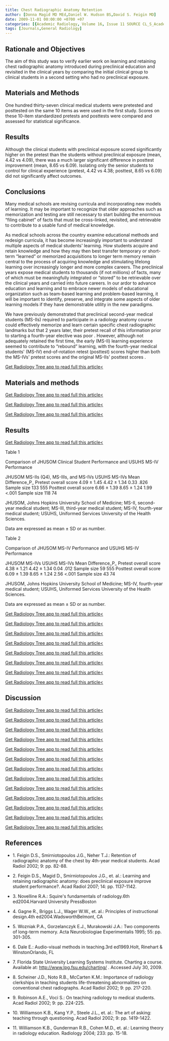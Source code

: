 ```yaml
---
title: Chest Radiographic Anatomy Retention
author: [Donna Magid MD MEd,Daniel W. Hudson BS,David S. Feigin MD]
date: 2009-11-01 00:00:00 +0700 +07
categories: [{Academic Radiology, Volume 16, Issue 11 SOURCE CL_S_AcademicRadiologyVolume16Issue11 1}]
tags: [Journals,General Radiology]
---
```

## Rationale and Objectives

The aim of this study was to verify earlier work on learning and retaining chest radiographic anatomy introduced during preclinical education and revisited in the clinical years by comparing the initial clinical group to clinical students in a second setting who had no preclinical exposure.

## Materials and Methods

One hundred thirty-seven clinical medical students were pretested and posttested on the same 10 items as were used in the first study. Scores on these 10-item standardized pretests and posttests were compared and assessed for statistical significance.

## Results

Although the clinical students with preclinical exposure scored significantly higher on the pretest than the students without preclinical exposure (mean, 4.42 vs 4.09), there was a much larger significant difference in posttest improvement (mean, 8.65 vs 6.09). Isolating only the senior students to control for clinical experience (pretest, 4.42 vs 4.38; posttest, 8.65 vs 6.09) did not significantly affect outcomes.

## Conclusions

Many medical schools are revising curricula and incorporating new models of learning. It may be important to recognize that older approaches such as memorization and testing are still necessary to start building the enormous “filing cabinet” of facts that must be cross-linked, revisited, and retrievable to contribute to a usable fund of medical knowledge.

As medical schools across the country examine educational methods and redesign curricula, it has become increasingly important to understand multiple aspects of medical students' learning. How students acquire and retain knowledge and how they may then best transfer temporary or short-term “learned” or memorized acquisitions to longer term memory remain central to the process of acquiring knowledge and stimulating lifelong learning over increasingly longer and more complex careers. The preclinical years expose medical students to thousands (if not millions) of facts, many of which must be meaningfully integrated or “stored” to be retrievable over the clinical years and carried into future careers. In our ardor to advance education and learning and to embrace newer models of educational organization such as team-based learning and problem-based learning, it will be important to identify, preserve, and integrate some aspects of older learning models if they have demonstrable utility in the new paradigms.

We have previously demonstrated that preclinical second-year medical students (MS-IIs) required to participate in a radiology anatomy course could effectively memorize and learn certain specific chest radiographic landmarks but that 2 years later, their pretest recall of this information prior to starting a fourth-year elective was poor . However, although not adequately retained the first time, the early (MS-II) learning experience seemed to contribute to “rebound” learning, with the fourth-year medical students' (MS-IV) end-of-rotation retest (posttest) scores higher than both the MS-IVs' pretest scores and the original MS-IIs' posttest scores .

[Get Radiology Tree app to read full this article<](https://clinicalpub.com/app)

## Materials and methods

[Get Radiology Tree app to read full this article<](https://clinicalpub.com/app)

[Get Radiology Tree app to read full this article<](https://clinicalpub.com/app)

[Get Radiology Tree app to read full this article<](https://clinicalpub.com/app)

## Results

[Get Radiology Tree app to read full this article<](https://clinicalpub.com/app)

Table 1


Comparison of JHUSOM Clinical Student Performance and USUHS MS-IV Performance


JHUSOM MS-IIs (Q4), MS-IIIs, and MS-IVs USUHS MS-IVs Mean Difference_P_ Pretest overall score 4.09 ± 1.45 4.42 ± 1.34 0.33 .826 Sample size 133 555 Posttest overall score 6.66 ± 1.39 8.65 ± 1.24 1.99 <.001 Sample size 118 74

JHUSOM, Johns Hopkins University School of Medicine; MS-II, second-year medical student; MS-III, third-year medical student; MS-IV, fourth-year medical student; USUHS, Uniformed Services University of the Health Sciences.


Data are expressed as mean ± SD or as number.


Table 2


Comparison of JHUSOM MS-IV Performance and USUHS MS-IV Performance


JHUSOM MS-IVs USUHS MS-IVs Mean Difference_P_ Pretest overall score 4.38 ± 1.21 4.42 ± 1.34 0.04 .012 Sample size 59 555 Posttest overall score 6.09 ± 1.39 8.65 ± 1.24 2.56 <.001 Sample size 43 74

JHUSOM, Johns Hopkins University School of Medicine; MS-IV, fourth-year medical student; USUHS, Uniformed Services University of the Health Sciences.


Data are expressed as mean ± SD or as number.


[Get Radiology Tree app to read full this article<](https://clinicalpub.com/app)

[Get Radiology Tree app to read full this article<](https://clinicalpub.com/app)

[Get Radiology Tree app to read full this article<](https://clinicalpub.com/app)

[Get Radiology Tree app to read full this article<](https://clinicalpub.com/app)

[Get Radiology Tree app to read full this article<](https://clinicalpub.com/app)

[Get Radiology Tree app to read full this article<](https://clinicalpub.com/app)

[Get Radiology Tree app to read full this article<](https://clinicalpub.com/app)

[Get Radiology Tree app to read full this article<](https://clinicalpub.com/app)

## Discussion

[Get Radiology Tree app to read full this article<](https://clinicalpub.com/app)

[Get Radiology Tree app to read full this article<](https://clinicalpub.com/app)

[Get Radiology Tree app to read full this article<](https://clinicalpub.com/app)

[Get Radiology Tree app to read full this article<](https://clinicalpub.com/app)

[Get Radiology Tree app to read full this article<](https://clinicalpub.com/app)

[Get Radiology Tree app to read full this article<](https://clinicalpub.com/app)

[Get Radiology Tree app to read full this article<](https://clinicalpub.com/app)

[Get Radiology Tree app to read full this article<](https://clinicalpub.com/app)

[Get Radiology Tree app to read full this article<](https://clinicalpub.com/app)

[Get Radiology Tree app to read full this article<](https://clinicalpub.com/app)

[Get Radiology Tree app to read full this article<](https://clinicalpub.com/app)

[Get Radiology Tree app to read full this article<](https://clinicalpub.com/app)

[Get Radiology Tree app to read full this article<](https://clinicalpub.com/app)

## References

- 1\. Feigin D.S., Smirniotopoulos J.G., Neher T.J.: Retention of radiographic anatomy of the chest by 4th-year medical students. Acad Radiol 2002; 9: pp. 82-88.


- 2\. Feigin D.S., Magid D., Smirniotopoulos J.G., et. al.: Learning and retaining radiographic anatomy: does preclinical exposure improve student performance?. Acad Radiol 2007; 14: pp. 1137-1142.


- 3\. Novelline R.A.: Squire's fundamentals of radiology.6th ed2004.Harvard University PressBoston


- 4\. Gagne R., Briggs L.J., Wager W.W., et. al.: Principles of instructional design.4th ed2004.WadsworthBelmont, CA


- 5\. Wozniak P.A., Gorzelanczyk E.J., Murakowski J.A.: Two components of long-term memory. Acta Neurobiologiae Experimentalis 1995; 55: pp. 301-305.


- 6\. Dale E.: Audio-visual methods in teaching.3rd ed1969.Holt, Rinehart & WinstonOrlando, FL


- 7\.  Florida State University Learning Systems Institute. Charting a course. Available at:  http://www.lpg.fsu.edu/charting/  . Accessed July 30, 2009.


- 8\. Scheiner J.D., Noto R.B., McCarten K.M.: Importance of radiology clerkships in teaching students life-threatening abnormalities on conventional chest radiographs. Acad Radiol 2002; 9: pp. 217-220.


- 9\. Robinson A.E., Voci S.: On teaching radiology to medical students. Acad Radiol 2002; 9: pp. 224-225.


- 10\. Williamson K.B., Kang Y.P., Steele J.L., et. al.: The art of asking: teaching through questioning. Acad Radiol 2002; 9: pp. 1419-1422.


- 11\. Williamson K.B., Gunderman R.B., Cohen M.D., et. al.: Learning theory in radiology education. Radiology 2004; 233: pp. 15-18.